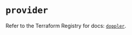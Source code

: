 # `provider`

Refer to the Terraform Registry for docs: [`doppler`](https://registry.terraform.io/providers/dopplerhq/doppler/1.21.0/docs).
